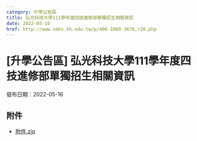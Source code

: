 ```yaml
---
category: 升學公告區
title: 弘光科技大學111學年度四技進修部單獨招生相關資訊
date: 2022-05-16
href: http://www.smhs.kh.edu.tw/p/406-1000-3678,r20.php
---
```


# [升學公告區] 弘光科技大學111學年度四技進修部單獨招生相關資訊

發布日期：2022-05-16



## 附件

- [附件.zip](https://www.smhs.kh.edu.tw/app/index.php?Action=downloadfile&file=WVhSMFlXTm9Memc1TDNCMFlWOHpORFV6WHpRME9USTROalZmT0Rnek16Y3VlbWx3&fname=DGGGROTSYWQO41XX50LKSWHGRK30OOLKDGUWTSKK4125MLVWKPROVTPOUSSSPKPO)
